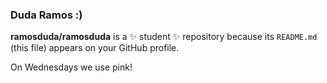 ### Duda Ramos :)
**ramosduda/ramosduda** is a ✨ student ✨ repository because its `README.md` (this file) appears on your GitHub profile.

On Wednesdays we use pink!
<!--


**ramosduda/ramosduda** is a ✨ student ✨ repository because its `README.md` (this file) appears on your GitHub profile.

Here are some ideas to get you started:

- 🔭 I’m currently working on ...
- 🌱 I’m currently learning ...
- 👯 I’m looking to collaborate on ...
- 🤔 I’m looking for help with ...
- 💬 Ask me about ...
- 📫 How to reach me: ...
- 😄 Pronouns: ...
- ⚡ Fun fact: ...
-->

